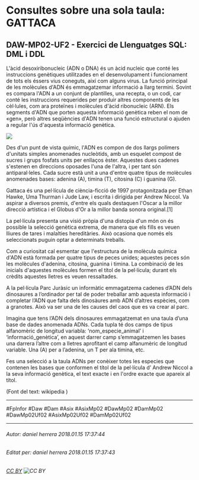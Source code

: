 # Consultes sobre una sola taula: GATTACA
## DAW-MP02-UF2 - Exercici de Llenguatges SQL: DML i DDL
L'àcid desoxiribonucleic (ADN o DNA) és un àcid nucleic que conté les instruccions genètiques utilitzades en el desenvolupament i funcionament de tots els éssers vius coneguts, així com alguns virus. La funció principal de les molècules d'ADN és emmagatzemar informació a llarg termini. Sovint es compara l'ADN a un conjunt de plantilles, una recepta, o un codi, car conté les instruccions requerides per produir altres components de les cèl·lules, com ara proteïnes i molècules d'àcid ribonucleic (ARN). Els segments d'ADN que porten aquesta informació genètica reben el nom de «gen», però altres seqüències d'ADN tenen una funció estructural o ajuden a regular l'ús d'aquesta informació genètica.

![](https://upload.wikimedia.org/wikipedia/commons/4/4c/DNA_Structure%2BKey%2BLabelled.pn_NoBB.png)

Des d'un punt de vista químic, l'ADN es compon de dos llargs polímers d'unitats simples anomenades nucleòtids, amb un esquelet compost de sucres i grups fosfats units per enllaços èster. Aquestes dues cadenes s'estenen en direccions oposades l'una de l'altra, i per tant són antiparal·leles. Cada sucre està unit a una d'entre quatre tipus de molècules anomenades bases: adenina (A), timina (T), citosina (C) i guanina (G). 

Gattaca és una pel·lícula de ciència-ficció de 1997 protagonitzada per Ethan Hawke, Uma Thurman i Jude Law, i escrita i dirigida per Andrew Niccol. Va aspirar a diversos premis, d'entre els quals destaquen l'Oscar a la millor direcció artística i el Globus d'Or a la millor banda sonora original.[1]

La pel·lícula presenta una visió pròpia d'una distopia d'un món on és possible la selecció genètica extrema, de manera que els fills es veuen lliures de tares i malalties hereditàries. Això ocasiona que només els seleccionats puguin optar a determinats treballs.

Com a curiositat cal esmentar que l'estructura de la molècula química d'ADN està formada per quatre tipus de peces unides; aquestes peces són les molècules d'adenina, citosina, guanina i timina. La combinació de les inicials d'aquestes molècules formen el títol de la pel·lícula; durant els crèdits aquestes lletres es veuen ressaltades.

A la pel·lícula Parc Juràsic un informàtic emmagatzema cadenes d’ADN dels dinosaures a l’ordinador per tal de poder treballar amb aquesta informació i completar l’ADN que falta dels dinosàures amb ADN d’altres espècies, com a granotes. Això va ser una de les causes del caos que es va crear al parc.

Imagina que tens l’ADN dels dinosaures emmagatzemat en una taula d’una base de dades anomenada ADNs. Cada tupla té dos camps de tipus alfanomèric de longitud variabla: ‘nom_especie_animal’ i ‘informació_genètica’, en aquest darrer camp s’emmagatzemen les bases una darrera l’altre com a lletres aprofitant el camp alfanumèric de longitud variable. Una (A) per a l’adenina, un T per ala timina, etc.

Fes una selecció a la taula ADNs per conèixer totes les especies que contenen les bases que conformen el títol de la pel·lícula d’ Andrew Niccol a la seva informació genètica, el text exacte i en l'ordre exacte que apareix al títol.

(Font del text: wikipedia )

---

#FpInfor #Daw #Dam #Asix #AsixMp02 #DawMp02 #DamMp02 #DawMp02Uf02 #AsixMp02Uf02 #DamMp02Uf02

---

###### Autor: daniel herrera 2018.01.15 17:37:44
###### Editat per: daniel herrera 2018.01.15 17:37:43
###### [CC BY](https://creativecommons.org/licenses/by/4.0/) ![CC BY](https://licensebuttons.net/l/by/3.0/80x15.png)
